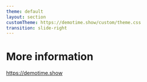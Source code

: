 ```yaml
---
theme: default
layout: section
customTheme: https://demotime.show/custom/theme.css
transition: slide-right
---
```


# More information

<https://demotime.show>
